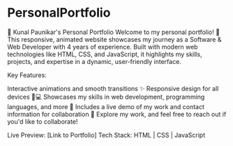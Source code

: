 # PersonalPortfolio

🚀 Kunal Paunikar's Personal Portfolio
Welcome to my personal portfolio! 🌟 This responsive, animated website showcases my journey as a Software & Web Developer with 4 years of experience. Built with modern web technologies like HTML, CSS, and JavaScript, it highlights my skills, projects, and expertise in a dynamic, user-friendly interface.

Key Features:

Interactive animations and smooth transitions ✨
Responsive design for all devices 📱💻
Showcases my skills in web development, programming languages, and more 🎯
Includes a live demo of my work and contact information for collaboration 💼
Explore my work, and feel free to reach out if you'd like to collaborate!

Live Preview: [Link to Portfolio]
Tech Stack: HTML | CSS | JavaScript

